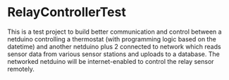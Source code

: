 # RelayControllerTest
This is a test project to build better communication and control between a netduino controlling a thermostat (with programming logic based on the datetime) and another
netduino plus 2 connected to network which reads sensor data from various sensor stations and uploads to a database.  The networked 
netduino will be internet-enabled to control the relay sensor remotely.
